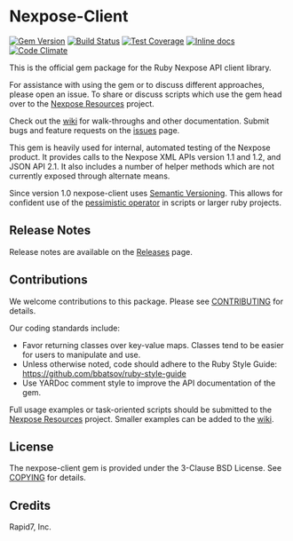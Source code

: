 # Nexpose-Client
[![Gem Version](https://badge.fury.io/rb/nexpose.svg)](http://badge.fury.io/rb/nexpose) [![Build Status](https://travis-ci.org/rapid7/nexpose-client.svg?branch=master)](https://travis-ci.org/rapid7/nexpose-client) [![Test Coverage](https://codeclimate.com/github/rapid7/nexpose-client/badges/coverage.svg)](https://codeclimate.com/github/rapid7/nexpose-client) [![Inline docs](http://inch-ci.org/github/rapid7/nexpose-client.svg?branch=master)](http://inch-ci.org/github/rapid7/nexpose-client) [![Code Climate](https://codeclimate.com/github/rapid7/nexpose-client/badges/gpa.svg)](https://codeclimate.com/github/rapid7/nexpose-client)

This is the official gem package for the Ruby Nexpose API client library.

For assistance with using the gem or to discuss different approaches, please open an issue. To share or discuss scripts which use the gem head over to the [Nexpose Resources](https://github.com/rapid7/nexpose-resources) project.

Check out the [wiki](https://github.com/rapid7/nexpose-client/wiki) for walk-throughs and other documentation. Submit bugs and feature requests on the [issues](https://github.com/rapid7/nexpose-client/issues) page.

This gem is heavily used for internal, automated testing of the Nexpose product. It provides calls to the Nexpose XML APIs version 1.1 and 1.2, and JSON API 2.1. It also includes a number of helper methods which are not currently exposed through alternate means.

Since version 1.0 nexpose-client uses [Semantic Versioning](http://semver.org/). This allows for confident use of the [pessimistic operator](https://robots.thoughtbot.com/rubys-pessimistic-operator) in scripts or larger ruby projects.

## Release Notes

Release notes are available on the [Releases](https://github.com/rapid7/nexpose-client/releases) page.

## Contributions

We welcome contributions to this package. Please see [CONTRIBUTING](.github/CONTRIBUTING.md) for details.

Our coding standards include:

* Favor returning classes over key-value maps. Classes tend to be easier for users to manipulate and use.
* Unless otherwise noted, code should adhere to the Ruby Style Guide: https://github.com/bbatsov/ruby-style-guide
* Use YARDoc comment style to improve the API documentation of the gem.

Full usage examples or task-oriented scripts should be submitted to the [Nexpose Resources](https://github.com/rapid7/nexpose-resources) project. Smaller examples can be added to the [wiki](https://github.com/rapid7/nexpose-client/wiki).

## License

The nexpose-client gem is provided under the 3-Clause BSD License. See [COPYING](COPYING) for details.
 
## Credits

Rapid7, Inc.
